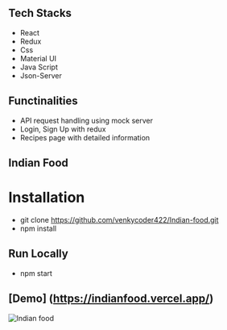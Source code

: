 ## Tech Stacks
  - React
  - Redux
  - Css
  - Material UI
  - Java Script
  - Json-Server
## Functinalities
  - API request handling using mock server
  - Login, Sign Up with redux
  - Recipes page with detailed information
## Indian Food
  # Installation
  - git clone https://github.com/venkycoder422/Indian-food.git
  - npm install
## Run Locally
  - npm start
## [Demo] (https://indianfood.vercel.app/)
 ![Indian food](https://user-images.githubusercontent.com/76251822/200127378-8f9c4cb3-5d14-408e-a25d-98524e242da8.png)


 

